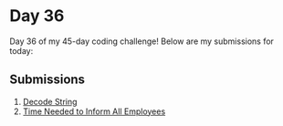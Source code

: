 # Day 36

Day 36 of my 45-day coding challenge! Below are my submissions for today:

## Submissions

1. [Decode String](https://leetcode.com/submissions/detail/1459432892/)
2. [Time Needed to Inform All Employees](https://leetcode.com/submissions/detail/1459436438/)
